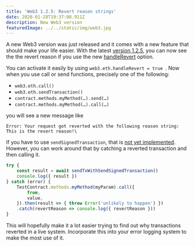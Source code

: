 ```yaml
---
title: 'Web3 1.2.5: Revert reason strings'
date: 2020-01-28T19:37:08.911Z
description: New Web3 version
featuredImage: ../../static/img/web3.jpg
---
```

A new Web3 version was just released and it comes with a new feature that should make your life easier. With the latest [version 1.2.5](https://github.com/ethereum/web3.js/releases/tag/v1.2.5), you can now see the the revert reason if you use the new [handleRevert](https://web3js.readthedocs.io/en/v1.2.5/web3-eth.html#handlerevert) option.

You can activate it easily by using `web3.eth.handleRevert = true`. Now when you use call or send functions, precisely one of the following:

* `web3.eth.call()`
* `web3.eth.sendTransaction()`
* `contract.methods.myMethod(…).send(…)`
* `contract.methods.myMethod(…).call(…)`

you will see a new message like

```
Error: Your request got reverted with the following reason string: This is the revert reason!\
```

If you have to use `sendSignedTransaction`, that is [not yet implemented](https://github.com/ethereum/web3.js/issues/3345). However, you can work around that by catching a reverted transaction and then calling it.

```javascript
try {
    const result = await sendTxWithSendSignedTransaction()
    console.log({ result })
} catch (error) {
    TestContract.methods.myMethod(myParam).call({
        from,
        value,
    }).then(result => { throw Error('unlikely to happen') })
    .catch(revertReason => console.log({ revertReason }))
}
```

This will hopefully make it a lot easier trying to find out why transactions reverted in a live system. Incorporate this into your error logging system to make the most use of it.
